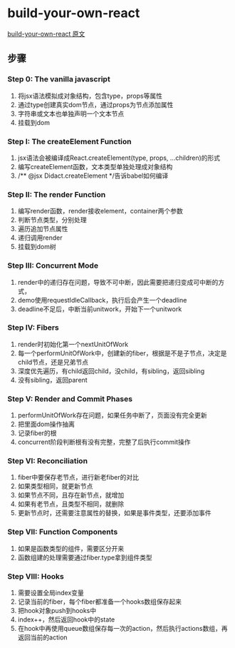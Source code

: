 # build-your-own-react

[build-your-own-react 原文](https://pomb.us/build-your-own-react/)

## 步骤
### Step 0: The vanilla javascript
  1. 将jsx语法模拟成对象结构，包含type，props等属性
  2. 通过type创建真实dom节点，通过props为节点添加属性
  3. 字符串或文本也单独声明一个文本节点
  4. 挂载到dom

### Step I: The createElement Function
  1. jsx语法会被编译成React.createElement(type, props, ...children)的形式
  2. 编写createElement函数，文本类型单独处理成对象结构
  3. /** @jsx Didact.createElement */告诉babel如何编译

### Step II: The render Function
  1. 编写render函数，render接收element，container两个参数
  2. 判断节点类型，分别处理
  3. 遍历追加节点属性
  4. 递归调用render
  5. 挂载到dom树

### Step III: Concurrent Mode
  1. render中的递归存在问题，导致不可中断，因此需要把递归变成可中断的方式，
  2. demo使用requestIdleCallback，执行后会产生一个deadline
  3. deadline不足后，中断当前unitwork，开始下一个unitwork

### Step IV: Fibers
  1. render时初始化第一个nextUnitOfWork
  2. 每一个performUnitOfWork中，创建新的fiber，根据是不是子节点，决定是child节点，还是兄弟节点
  3. 深度优先遍历，有child返回child，没child，有sibling，返回sibling
  4. 没有sibling，返回parent
  
### Step V: Render and Commit Phases
  1. performUnitOfWork存在问题，如果任务中断了，页面没有完全更新
  2. 把里面dom操作抽离
  3. 记录fiber的根
  4. concurrent阶段判断根有没有完整，完整了后执行commit操作
  
### Step VI: Reconciliation
  1. fiber中要保存老节点，进行新老fiber的对比
  2. 如果类型相同，就更新节点
  3. 如果节点不同，且存在新节点，就增加
  4. 如果有老节点，且类型不相同，就删除
  5. 更新节点时，还需要注意属性的替换，如果是事件类型，还要添加事件

### Step VII: Function Components
  1. 如果是函数类型的组件，需要区分开来
  2. 函数组建的处理需要通过fiber.type拿到组件类型
### Step VIII: Hooks
  1. 需要设置全局index变量
  2. 记录当前的fiber，每个fiber都准备一个hooks数组保存起来
  3. 把hook对象push到hooks中
  4. index++，然后返回hook中的state
  5. 在hook中再使用queue数组保存每一次的action，然后执行actions数组，再返回当前的action